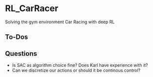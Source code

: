 # RL_CarRacer
Solving the gym environment Car Racing with deep RL

## To-Dos


## Questions
* Is SAC as algorithm choice fine? Does Karl have experience with it?
* Can we discretize our actions or should it be continous control?
